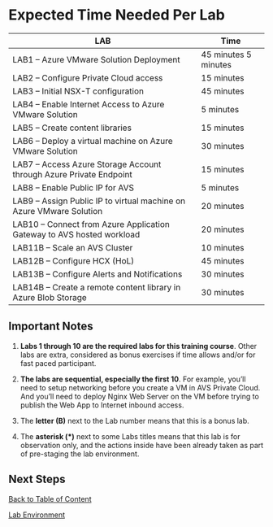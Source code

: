 

# Expected Time Needed Per Lab

| **LAB**                                                               | **Time**             |
| --------------------------------------------------------------------- | -------------------- |
| LAB1 – Azure VMware Solution Deployment                               | 45 minutes 5 minutes |
| LAB2 – Configure Private Cloud access                                 | 15 minutes           |
| LAB3 – Initial NSX-T configuration                                    | 45 minutes           |
| LAB4 – Enable Internet Access to Azure VMware Solution                | 5 minutes            |
| LAB5 – Create content libraries                                       | 15 minutes           |
| LAB6 – Deploy a virtual machine on Azure VMware Solution              | 30 minutes           |
| LAB7 – Access Azure Storage Account through Azure Private Endpoint    | 15 minutes           |
| LAB8 – Enable Public IP for AVS                                       | 5 minutes            |
| LAB9 – Assign Public IP to virtual machine on Azure VMware Solution   | 20 minutes           |
| LAB10 – Connect from Azure Application Gateway to AVS hosted workload | 20 minutes           |
| LAB11B – Scale an AVS Cluster                                         | 10 minutes           |
| LAB12B – Configure HCX (HoL)                                          | 45 minutes           |
| LAB13B – Configure Alerts and Notifications                           | 30 minutes           |
| LAB14B – Create a remote content library in Azure Blob Storage        | 30 minutes           |

## Important Notes

1. **Labs 1 through 10 are the required labs for this training course**. Other
   labs are extra, considered as bonus exercises if time allows and/or for fast
   paced participant.

2. **The labs are sequential, especially the first 10**. For example, you’ll
   need to setup networking before you create a VM in AVS Private Cloud. And
   you’ll need to deploy Nginx Web Server on the VM before trying to publish
   the Web App to Internet inbound access.

3. The **letter (B)** next to the Lab number means that this is a bonus lab.

4. The **asterisk (\*)** next to some Labs titles means that this lab is for
   observation only, and the actions inside have been already taken as part of
   pre-staging the lab environment.

## Next Steps

[Back to Table of Content](index.md#table-of-contents)

[Lab Environment](lab-environment.md#lab-environment)
